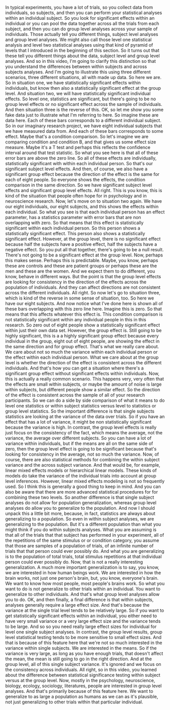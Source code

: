  In typical experiments, you have a lot of trials, so you collect data from individuals, so subjects, and then you can perform your statistical analyses within an individual subject. So you look for significant effects within an individual or you can pool the data together across all the trials from each subject, and then you can do group level analyses across your sample of individuals. Those actually tell you different things, subject level analyses and group level analyses. We might also call those level one statistical analysis and level two statistical analyses using that kind of pyramid of levels that I introduced in the beginning of this section. So it turns out that these tell you different things about the data, subject level and group level analyses. And so in this video, I'm going to clarify this distinction so that you understand the differences between within subjects and across subjects analyses. And I'm going to illustrate this using three different scenarios, three different situations, all with made up data. So here we are. So in situation one, we have statistically significant effects within individuals, but know then also a statistically significant effect at the group level. And situation two, we will have statistically significant individual effects. So level one, statistics are significant, but there's going to be no group level effects or no significant effect across the sample of individuals. And then situation three is the reverse of this. OK, so let me show you some fake data just to illustrate what I'm referring to here. So imagine these are data here. Each of these bars corresponds to a different individual subject. So in our imaginary research project, we have eight individual subjects that we have measured data from. And each of these bars corresponds to some effect. Maybe that's a condition comparison. So let's imagine we are comparing condition and condition B, and that gives us some effect size measure. Maybe it's a T test and perhaps this reflects the confidence interval around that test statistic. So what you see here is that all of these error bars are above the zero line. So all of these effects are individually, statistically significant with within each individual person. So that's our significant subject level effects. And then, of course, we also have a significant group effect because the direction of the effect is the same for each of eight people. So everyone shows the effects, the condition comparison in the same direction. So we have significant subject level effects and significant group level effects. All right. This is you know, this is kind of the situation that people often hope for in psychology and in neuroscience research. Now, let's move on to situation two again. We have our eight individuals, our eight subjects, and this shows the effects within each individual. So what you see is that each individual person has an effect parameter, has a statistics parameter with error bars that are non overlapping with zero. So that means that this effect is statistically significant within each individual person. So this person shows a statistically significant effect. This person also shows a statistically significant effect. However, at the group level, there is no significant effect because half the subjects have a positive effect, half the subjects have a negative effect. So you put all that together, there's going to be a null result. There's not going to be a significant effect at the group level. Now, perhaps this makes sense. Perhaps this is predictable. Maybe, you know, perhaps these are controls and these are patient groups or perhaps these are the men and these are the women. And we expect them to do different, you know, behave in different ways. But the point is that the group level effects are looking for consistency in the direction of the effects across the population of individuals. And they can affect directions are not consistent across the different individuals. All right. So now let's go to situation three, which is kind of the reverse in some sense of situation, too. So here we have our eight subjects. And now notice what I've done here is shown all of these bars overlapping with this zero line here. Imagine this is zero. So that means that this affects whatever this effect is. This condition comparison is not statistically significant within any individual people in this in this research. So zero out of eight people show a statistically significant effect within just their own data set. However, the group effect is. Still going to be highly significant, this is a a highly significant group effect because every individual in the group, eight out of eight people, are showing the effect in the same direction and for group effect. That's what we really care about. We care about not so much the variance within each individual person or the effect within each individual person. What we care about at the group level is whether the direction of the effect is consistent across the different individuals. And that's how you can get a situation where there's a significant group effect without significant effects within individuals. Now, this is actually a really common scenario. This happens very, very often that the effects are small within subjects, or maybe the amount of noise is large within subjects, but different people show a similar effect. So the direction of the effect is consistent across the sample of all of your research participants. So we can do a side by side comparison of what it means to do level one statistics or within subject statistics versus level to statistics or group level statistics. So the important difference is that single subjects statistics are looking at the variance of the data over trials. So if you have an effect that has a lot of variance, it might be non statistically significant because the variance is high. In contrast, the group level effects is really just focus on the consistency of the fact, which means the average, not the variance, the average over different subjects. So you can have a lot of variance within individuals, but if the means are all on the same side of zero, then the group level effect is going to be significant because that's looking for consistency in the average, not so much the variance. Now, of course, there are also statistical methods for combining the within subject variance and the across subject variance. And that would be, for example, linear mixed effects models or hierarchical linear models. These kinds of models do take the variance of the individual trials into account at group level inferences. However, linear mixed effects modeling is not so frequently used. So I think this is generally a good thing to keep in mind. And you can also be aware that there are more advanced statistical procedures for for combining these two levels. So another difference is that single subject analyses do not allow for population generalization, whereas group level analyses do allow you to generalize to the population. And now I should unpack this a little bit more, because, in fact, statistics are always about generalizing to a population. So even in within subject analyses, we are generalizing to the population. But it's a different population than what you might think if you do within subjects analyses. What you are assuming is that all of the trials that that subject has performed in your experiment, all of the repetitions of the same stimulus or or condition category, you assume that those are samples of a population of trials, of an infinite number of trials that that person could ever possibly do. And what you are generalizing is to the population of total trials, total stimulus repetitions at that individual person could ever possibly do. Now, that is not a really interesting generalization. A much more important generalization is to say, you know, we are interested in how human beings work. We are interested in how the brain works, not just one person's brain, but, you know, everyone's brain. We want to know how most people, most people's brains work. So what you want to do is not generalize to other trials within an individual. You want to generalize to other individuals. And that's what group level analyses allow you to do. OK, and then finally, a final difference is that within subjects, analyses generally require a large effect size. And that's because the variance at the single trial level tends to be relatively large. So if you want to get statistically significant effects within an individual, you either need to have very small variance or a very large effect size and the variance tends to be large. And so so you need really large effect sizes for individual for level one single subject analyses. In contrast, the group level results, group level statistical testing tends to be more sensitive to small effect sizes. And that is because of this feature here that we're not so much interested in the variance within single subjects. We are interested in the means. So if the variance is very large, as long as you have enough trials, that doesn't affect the mean, the mean is still going to go in the right direction. And at the group level, all of this single subject variance. It's ignored and we focus on the consistency across individuals. All right, so in this video, you learned about the difference between statistical significance testing within subject versus at the group level. Now, mostly in the psychology, neuroscience, biology, ecology, sociology, literatures, people are interested in group level analyses. And that's primarily because of this feature here. We want to generalize to as large a population as humans as we can as it's plausible, not just generalizing to other trials within that particular individual.